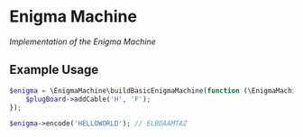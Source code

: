 Enigma Machine
==============

_Implementation of the Enigma Machine_

## Example Usage

```php
$enigma = \EnigmaMachine\buildBasicEnigmaMachine(function (\EnigmaMachine\PlugBoard $plugBoard) {
    $plugBoard->addCable('H', 'F');
});

$enigma->encode('HELLOWORLD'); // ELBDAAMTAZ
```